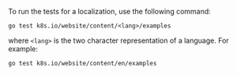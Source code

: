 To run the tests for a localization, use the following command:

```
go test k8s.io/website/content/<lang>/examples
```

where `<lang>` is the two character representation of a language. For example:

```
go test k8s.io/website/content/en/examples
```

